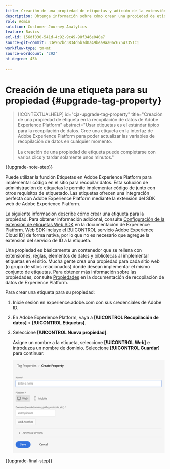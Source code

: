 ```yaml
---
title: Creación de una propiedad de etiquetas y adición de la extensión Web SDK
description: Obtenga información sobre cómo crear una propiedad de etiquetas y añadir la extensión Web SDK
role: Admin
solution: Customer Journey Analytics
feature: Basics
exl-id: 156df830-541d-4c92-9c49-98f346e040a7
source-git-commit: 33e962bc3834d6b7d0a49bea9aa06c67547351c1
workflow-type: tm+mt
source-wordcount: '292'
ht-degree: 45%

---
```


# Creación de una etiqueta para su propiedad {#upgrade-tag-property}

<!-- markdownlint-disable MD034 -->

>[!CONTEXTUALHELP]
>id="cja-upgrade-tag-property"
>title="Creación de una propiedad de etiqueta en la recopilación de datos de Adobe Experience Platform"
>abstract="Usar etiquetas es el estándar típico para la recopilación de datos. Cree una etiqueta en la interfaz de Adobe Experience Platform para poder actualizar las variables de recopilación de datos en cualquier momento.<br><br>La creación de una propiedad de etiqueta puede completarse con varios clics y tardar solamente unos minutos."

<!-- markdownlint-enable MD034 -->

{{upgrade-note-step}}

Puede utilizar la función Etiquetas en Adobe Experience Platform para implementar código en el sitio para recopilar datos. Esta solución de administración de etiquetas le permite implementar código de junto con otros requisitos de etiquetado. Las etiquetas ofrecen una integración perfecta con Adobe Experience Platform mediante la extensión del SDK web de Adobe Experience Platform.

La siguiente información describe cómo crear una etiqueta para la propiedad. Para obtener información adicional, consulte [Configuración de la extensión de etiquetas Web SDK](https://experienceleague.adobe.com/en/docs/experience-platform/tags/extensions/client/web-sdk/web-sdk-extension-configuration) en la documentación de Experience Platform. Web SDK incluye el [!UICONTROL servicio Adobe Experience Cloud ID] de forma nativa, por lo que no es necesario que agregue la extensión del servicio de ID a la etiqueta.

Una propiedad es básicamente un contenedor que se rellena con extensiones, reglas, elementos de datos y bibliotecas al implementar etiquetas en el sitio. Mucha gente crea una propiedad para cada sitio web (o grupo de sitios relacionados) donde desean implementar el mismo conjunto de etiquetas. Para obtener más información sobre las propiedades, consulte [Propiedades](https://experienceleague.adobe.com/en/docs/experience-platform/tags/admin/companies-and-properties) en la documentación de recopilación de datos de Experience Platform.

Para crear una etiqueta para su propiedad:

1. Inicie sesión en experience.adobe.com con sus credenciales de Adobe ID.

1. En Adobe Experience Platform, vaya a **[!UICONTROL Recopilación de datos]** > **[!UICONTROL Etiquetas]**.

1. Seleccione **[!UICONTROL Nueva propiedad]**.

   Asigne un nombre a la etiqueta, seleccione **[!UICONTROL Web]** e introduzca un nombre de dominio. Seleccione **[!UICONTROL Guardar]** para continuar.

   ![Crear una propiedad](assets/create-property.png)

{{upgrade-final-step}}
